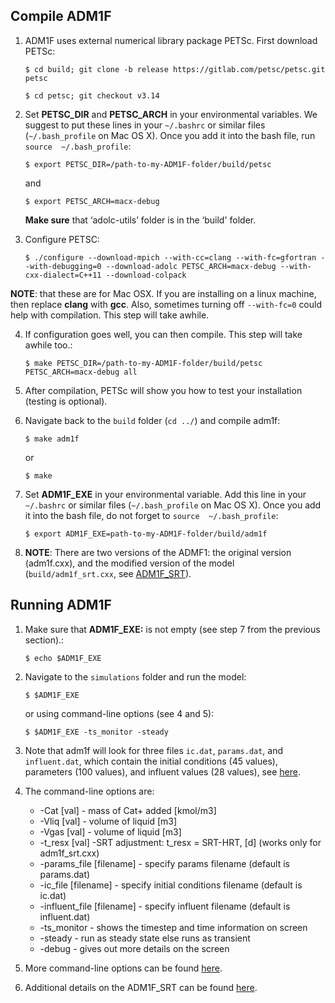 ## Compile ADM1F

1.  ADM1F uses external numerical library package PETSc. First download PETSc:

    `$ cd build; git clone -b release https://gitlab.com/petsc/petsc.git petsc`
    
    `$ cd petsc; git checkout v3.14`

2.  Set **PETSC_DIR** and **PETSC_ARCH** in your environmental variables. We suggest to put these lines in your `~/.bashrc` or similar files (`~/.bash_profile` on Mac OS X). Once you add it into the bash file, run `source  ~/.bash_profile`:

    `$ export PETSC_DIR=/path-to-my-ADM1F-folder/build/petsc`
    
    and
    
    `$ export PETSC_ARCH=macx-debug`
    
    **Make sure** that ‘adolc-utils’ folder is in the ‘build' folder. 

3.  Configure PETSC:

    `$ ./configure --download-mpich --with-cc=clang --with-fc=gfortran --with-debugging=0 --download-adolc PETSC_ARCH=macx-debug --with-cxx-dialect=C++11 --download-colpack`

**NOTE**: that these are for Mac OSX. If you are installing on a linux machine, then replace **clang** with **gcc**. Also, sometimes turning off `--with-fc=0` could help with compilation. This step will take awhile.

4.  If configuration goes well, you can then compile. This step will take awhile too.:

    `$ make PETSC_DIR=/path-to-my-ADM1F-folder/build/petsc PETSC_ARCH=macx-debug all`

5.  After compilation, PETSc will show you how to test your installation (testing is optional).

6.  Navigate back to the `build` folder (`cd ../`) and compile adm1f:

    `$ make adm1f`
    
    or
    
    `$ make`

7.  Set **ADM1F_EXE** in your environmental variable. Add this line in your `~/.bashrc` or similar files (`~/.bash_profile` on Mac OS X).  Once you add it into the bash file, do not forget to `source  ~/.bash_profile`:
     
    `$ export ADM1F_EXE=path-to-my-ADM1F-folder/build/adm1f`

8.  **NOTE**: There are two versions of the ADMF1: the original version  (adm1f.cxx), and the modified version of the model (`build/adm1f_srt.cxx`, see [ADM1F_SRT](https://elchin.github.io/ADM1F_docs/compile.html#adm1f-srt)). 
    

## Running ADM1F

1. Make sure that **ADM1F_EXE:** is not empty (see step 7 from the previous section).:

    `$ echo $ADM1F_EXE`

2. Navigate to the `simulations` folder and run the model:

    `$ $ADM1F_EXE`
    
    or using command-line options (see 4 and 5):
    
    `$ $ADM1F_EXE -ts_monitor -steady`

3. Note that adm1f will look for three files `ic.dat`, `params.dat`, and `influent.dat`, which contain the initial conditions (45 values), parameters (100 values), and influent values (28 values), see [here](https://elchin.github.io/ADM1F_docs/inouts.html).

4. The command-line options are:

    *  -Cat [val] - mass of Cat+ added [kmol/m3]
    *  -Vliq [val] - volume of liquid [m3]
    *  -Vgas [val] - volume of liquid [m3]
    *  -t_resx [val] -SRT adjustment: t_resx = SRT-HRT, [d] (works only for adm1f_srt.cxx)
    *  -params_file [filename] - specify params filename (default is params.dat)
    *  -ic_file [filename] - specify initial conditions filename (default is ic.dat)
    *  -influent_file [filename] - specify influent filename (default is influent.dat)
    *  -ts_monitor - shows the timestep and time information on screen
    *  -steady - run as steady state else runs as transient
    *  -debug - gives out more details on the screen

5. More command-line options can be found [here](<https://www.mcs.anl.gov/petsc/petsc-current/docs/manualpages/TS/TSSetFromOptions.html>).
6. Additional details on the ADM1F_SRT can be found [here](https://elchin.github.io/ADM1F_docs/compile.html#adm1f-srt).
